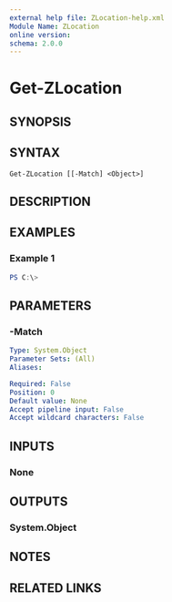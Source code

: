 ```yaml
---
external help file: ZLocation-help.xml
Module Name: ZLocation
online version:
schema: 2.0.0
---
```


# Get-ZLocation

## SYNOPSIS


## SYNTAX

```
Get-ZLocation [[-Match] <Object>]
```

## DESCRIPTION


## EXAMPLES

### Example 1
```powershell
PS C:\> 
```



## PARAMETERS

### -Match


```yaml
Type: System.Object
Parameter Sets: (All)
Aliases:

Required: False
Position: 0
Default value: None
Accept pipeline input: False
Accept wildcard characters: False
```

## INPUTS

### None

## OUTPUTS

### System.Object
## NOTES

## RELATED LINKS
